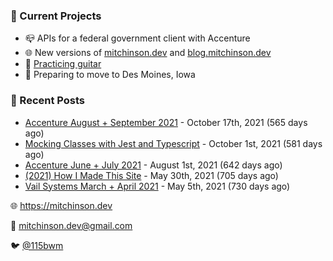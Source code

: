### 📌 Current Projects
- 📪 APIs for a federal government client with Accenture
- 🌐 New versions of [mitchinson.dev](https://mitchinson.dev) and [blog.mitchinson.dev](https://blog.mitchinson.dev)
- 🎸 [Practicing guitar](https://soundcloud.com/115bwm/ambulance-holden-tape)
- 🌽 Preparing to move to Des Moines, Iowa

### 📝 Recent Posts

- [Accenture August + September 2021](https://blog.mitchinson.dev/pillar/aug-sep-21) - October 17th, 2021 (565 days ago)
- [Mocking Classes with Jest and Typescript](https://blog.mitchinson.dev/jest-typescript-mocks) - October 1st, 2021 (581 days ago)
- [Accenture June + July 2021](https://blog.mitchinson.dev/pillar/june-july-21) - August 1st, 2021 (642 days ago)
- [(2021) How I Made This Site](https://blog.mitchinson.dev/About-This-Site) - May 30th, 2021 (705 days ago)
- [Vail Systems March + April 2021](https://blog.mitchinson.dev/vail-march-april-2021) - May 5th, 2021 (730 days ago)

🌐 https://mitchinson.dev

💌 mitchinson.dev@gmail.com

🐦 [@115bwm](https://twitter.com/115bwm)